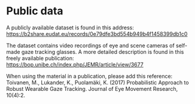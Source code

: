 # Public data

A publicly available dataset is found in this address:
https://b2share.eudat.eu/records/0e79dfe3bd554b949b4f1458399db1c0

The dataset contains video recordings of eye and scene cameras of self-made gaze tracking glasses. A more detailed description is found in this freely available publication:
https://bop.unibe.ch/index.php/JEMR/article/view/3677

When using the material in a publication, please add this reference: Toivanen, M., Lukander, K., Puolamäki, K. (2017) Probabilistic Approach to Robust Wearable Gaze Tracking. Journal of Eye Movement Research, 10(4):2.